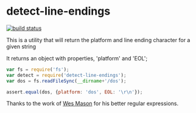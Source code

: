 # detect-line-endings

[![build status](https://secure.travis-ci.org/johnkpaul/detect-line-endings.png)](http://travis-ci.org/johnkpaul/detect-line-endings)

This is a utility that will return the platform and line ending character for a given string

It returns an object with properties, 'platform' and 'EOL';

```javascript
var fs = require('fs');
var detect = require('detect-line-endings');
var dos = fs.readFileSync(__dirname+'/dos');

assert.equal(dos, {platform: 'dos', EOL: '\r\n'});
```

Thanks to the work of [Wes Mason](https://github.com/1stvamp) for his better regular expressions. 

